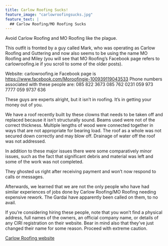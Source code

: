 ```yaml
---
title: Carlow Roofing Sucks!
feature_image: "carlowroofingsucks.jpg"
feature_text: |
  ## Carlow Roofing/MO Roofing Sucks
---
```


Avoid Carlow Roofing and MO Roofing like the plague. 

This outfit is fronted by a guy called Mark, who was operating as Carlow Roofing and Guttering and now also seems to be using the name MO Roofing and Miley (you will see that MO Roofing’s Facebook page refers to carlowroofing.ie if you scroll to some of the older posts). 

Website: carlowroofing.ie
Facebook page is https://www.facebook.com/Moroofingie-100939119043533
Phone numbers associated with these people are: 
0​​85 822 3673
085 762 0231
059 973 7777
059 9737 636

These guys are experts alright, but it isn’t in roofing. It’s in getting your money out of you.

We have a roof recently built by these clowns that needs to be taken off and replaced because it isn’t structurally sound.
Beams used were not of the correct thickness. 
Multiple lengths of wood were connected together in ways that are not appropriate for bearing load.
The roof as a whole was not secured down correctly and may blow off.
Drainage of water off the roof was not addressed.

In addition to these major issues there were some comparatively minor issues, such as the fact that significant debris and material was left and some of the work was not completed.

They ghosted us right after receiving payment and won’t now respond to calls or messages.

Afterwards, we learned that we are not the only people who have had similar experiences of jobs done by Carlow Roofing/MO Roofing needing expensive rework. The Gardai have apparently been called on them, to no avail.

If you’re considering hiring these people, note that you won’t find a physical address, full names of the owners, an official company name, or details of any CIRI registration on their website. Bear in mind also that they’ve just changed their name for some reason. Proceed with extreme caution.



[Carlow Roofing website](https://www.carlowroofing.ie/)
